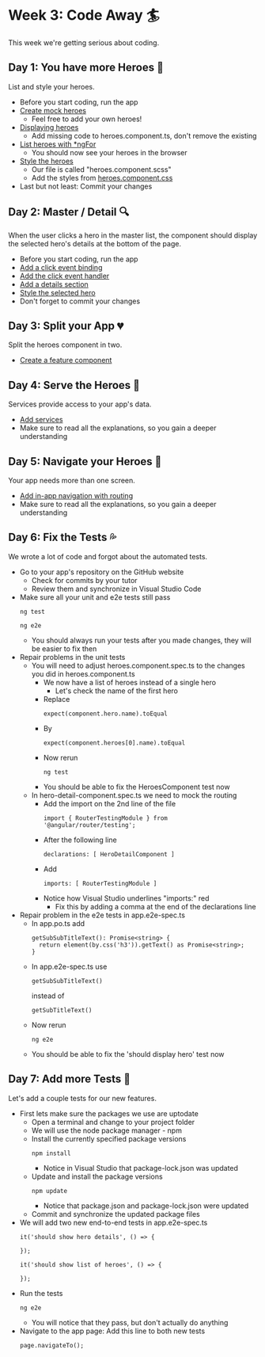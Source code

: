 # Week 3: Code Away :surfer:

This week we're getting serious about coding.

## Day 1: You have more Heroes :two_women_holding_hands:
List and style your heroes.
 - Before you start coding, run the app
 - [Create mock heroes](https://angular.io/tutorial/toh-pt2#create-mock-heroes)
   - Feel free to add your own heroes!
 - [Displaying heroes](https://angular.io/tutorial/toh-pt2#displaying-heroes)
   - Add missing code to heroes.component.ts, don't remove the existing
 - [List heroes with *ngFor](https://angular.io/tutorial/toh-pt2#list-heroes-with-ngfor)
   - You should now see your heroes in the browser
 - [Style the heroes](https://angular.io/tutorial/toh-pt2#style-the-heroes)
   - Our file is called "heroes.component.scss"
   - Add the styles from [heroes.component.css](https://angular.io/tutorial/toh-pt2#final-code-review)
 - Last but not least: Commit your changes
 
## Day 2: Master / Detail :mag:
When the user clicks a hero in the master list, the component should display the selected hero's details at the bottom of the page.
 - Before you start coding, run the app
 - [Add a click event binding](https://angular.io/tutorial/toh-pt2#add-a-click-event-binding)
 - [Add the click event handler](https://angular.io/tutorial/toh-pt2#add-the-click-event-handler)
 - [Add a details section](https://angular.io/tutorial/toh-pt2#add-a-details-section)
 - [Style the selected hero](https://angular.io/tutorial/toh-pt2#style-the-selected-hero)
 - Don't forget to commit your changes
 
## Day 3: Split your App :broken_heart:
Split the heroes component in two. 
 - [Create a feature component](https://angular.io/tutorial/toh-pt3#create-a-feature-component)

## Day 4: Serve the Heroes :nail_care:
Services provide access to your app's data.
 - [Add services](https://angular.io/tutorial/toh-pt4)
 - Make sure to read all the explanations, so you gain a deeper understanding

## Day 5: Navigate your Heroes :ship:
Your app needs more than one screen.
 - [Add in-app navigation with routing](https://angular.io/tutorial/toh-pt5)
 - Make sure to read all the explanations, so you gain a deeper understanding  

## Day 6: Fix the Tests :sweat_drops:
We wrote a lot of code and forgot about the automated tests.
 - Go to your app's repository on the GitHub website
   - Check for commits by your tutor
   - Review them and synchronize in Visual Studio Code
 - Make sure all your unit and e2e tests still pass
   ```
   ng test
   ```
   ```
   ng e2e
   ```
   - You should always run your tests after you made changes, they will be easier to fix then
 - Repair problems in the unit tests
   - You will need to adjust heroes.component.spec.ts to the changes you did in heroes.component.ts
     - We now have a list of heroes instead of a single hero
       - Let's check the name of the first hero
     - Replace
       ```
       expect(component.hero.name).toEqual
       ```
     - By
       ```
       expect(component.heroes[0].name).toEqual
       ```
     - Now rerun
       ```
       ng test
       ```
     - You should be able to fix the HeroesComponent test now
   - In hero-detail-component.spec.ts we need to mock the routing
     - Add the import on the 2nd line of the file
       ```
       import { RouterTestingModule } from '@angular/router/testing';
       ```
     - After the following line
       ```
       declarations: [ HeroDetailComponent ]
       ```
     - Add
       ```
       imports: [ RouterTestingModule ]
       ```
     - Notice how Visual Studio underlines "imports:" red
       - Fix this by adding a comma at the end of the declarations line 
 - Repair problem in the e2e tests in app.e2e-spec.ts
   - In app.po.ts add
     ```
     getSubSubTitleText(): Promise<string> {
       return element(by.css('h3')).getText() as Promise<string>;
     }
     ```
   - In app.e2e-spec.ts use
     ```
     getSubSubTitleText()
     ```
     instead of
     ```
     getSubTitleText()
     ```
   - Now rerun
     ```
     ng e2e
     ```
   - You should be able to fix the 'should display hero' test now

## Day 7: Add more Tests :trident:
Let's add a couple tests for our new features.
 - First lets make sure the packages we use are uptodate
   - Open a terminal and change to your project folder
   - We will use the node package manager - npm
   - Install the currently specified package versions
     ```
     npm install
     ```
     - Notice in Visual Studio that package-lock.json was updated
   - Update and install the package versions
     ```
     npm update
     ```
     - Notice that package.json and package-lock.json were updated
   - Commit and synchronize the updated package files
 - We will add two new end-to-end tests in app.e2e-spec.ts
   ```
   it('should show hero details', () => {
   
   });
  
   it('should show list of heroes', () => {
   
   });
 - Run the tests
   ```
   ng e2e
   ```
   - You will notice that they pass, but don't actually do anything  
 - Navigate to the app page: Add this line to both new tests
   ```
   page.navigateTo();
   ```
   
